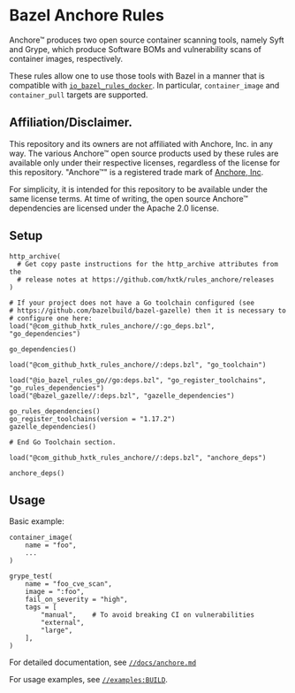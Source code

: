 # Bazel Anchore Rules

Anchore™ produces two open source container scanning tools, namely Syft and
Grype, which produce Software BOMs and vulnerability scans of container images,
respectively.

These rules allow one to use those tools with Bazel in a manner that is
compatible with 
[`io_bazel_rules_docker`](https://github.com/bazelbuild/rules_docker).
In particular, `container_image` and `container_pull` targets are supported.

## Affiliation/Disclaimer.

This repository and its owners are not affiliated with Anchore, Inc.
in any way. The various Anchore™ open source products used by these
rules are available only under their respective licenses, regardless of the
license for this repository. "Anchore™" is a registered trade mark of
[Anchore, Inc](https://anchore.com/).

For simplicity, it is intended for this repository to be available under
the same license terms. At time of writing, the open source Anchore™
dependencies are licensed under the Apache 2.0 license.

## Setup

```starlark
http_archive(
  # Get copy paste instructions for the http_archive attributes from the
  # release notes at https://github.com/hxtk/rules_anchore/releases
)

# If your project does not have a Go toolchain configured (see
# https://github.com/bazelbuild/bazel-gazelle) then it is necessary to
# configure one here:
load("@com_github_hxtk_rules_anchore//:go_deps.bzl", "go_dependencies")

go_dependencies()

load("@com_github_hxtk_rules_anchore//:deps.bzl", "go_toolchain")

load("@io_bazel_rules_go//go:deps.bzl", "go_register_toolchains", "go_rules_dependencies")
load("@bazel_gazelle//:deps.bzl", "gazelle_dependencies")

go_rules_dependencies()
go_register_toolchains(version = "1.17.2")
gazelle_dependencies()

# End Go Toolchain section.

load("@com_github_hxtk_rules_anchore//:deps.bzl", "anchore_deps")

anchore_deps()
```

## Usage

Basic example:

```starlark
container_image(
    name = "foo",
    ...
)

grype_test(
    name = "foo_cve_scan",
    image = ":foo",
    fail_on_severity = "high",
    tags = [
        "manual",    # To avoid breaking CI on vulnerabilities
        "external",
        "large",
    ],
)
```

For detailed documentation, see [`//docs/anchore.md`](docs/anchore.md)

For usage examples, see [`//examples:BUILD`](examples/BUILD).
